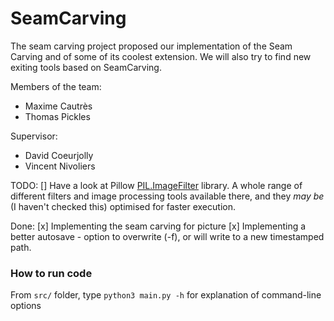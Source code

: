 # SeamCarving

The seam carving project proposed our implementation of the Seam Carving and of some of its coolest extension.
We will also try to find new exiting tools based on SeamCarving.

Members of the team:
- Maxime Cautrès
- Thomas Pickles

Supervisor:
- David Coeurjolly
- Vincent Nivoliers

TODO:
[] Have a look at Pillow [PIL.ImageFilter](https://pillow.readthedocs.io/en/stable/reference/ImageFilter.html) library.  A whole range of different filters and image processing tools available there, and they _may be_ (I haven't checked this) optimised for faster execution.

Done:
[x] Implementing the seam carving for picture
[x] Implementing a better autosave - option to overwrite (-f), or will write to a new timestamped path.

### How to run code

From `src/` folder, type `python3 main.py -h` for explanation of command-line options